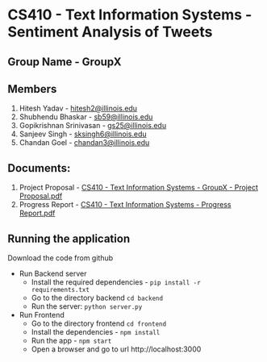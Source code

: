 # CS410 - Text Information Systems - Sentiment Analysis of Tweets

## Group Name - GroupX

## Members
1. Hitesh Yadav - hitesh2@illinois.edu
2. Shubhendu Bhaskar - sb59@illinois.edu
3. Gopikrishnan Srinivasan - gs25@illinois.edu
4. Sanjeev Singh - sksingh6@illinois.edu
5. Chandan Goel - chandan3@illinois.edu

## Documents:
1. Project Proposal - [CS410 - Text Information Systems - GroupX - Project Proposal.pdf](https://github.com/hyadav-x/cs410-groupx/blob/main/CS410%20-%20Text%20Information%20Systems%20-%20GroupX%20-%20Project%20Proposal.pdf)
2. Progress Report - [CS410 - Text Information Systems - Progress Report.pdf](https://github.com/hyadav-x/cs410-groupx/blob/main/CS410%20-%20Text%20Information%20Systems%20-%20Progress%20Report.pdf)

## Running the application
Download the code from github
- Run Backend server
  - Install the required dependencies - `pip install -r requirements.txt`
  - Go to the directory backend `cd backend`
  - Run the server: `python server.py`
- Run Frontend
  - Go to the directory frontend `cd frontend`
  - Install the dependencies - `npm install`
  - Run the app - `npm start`
  - Open a browser and go to url http://localhost:3000
